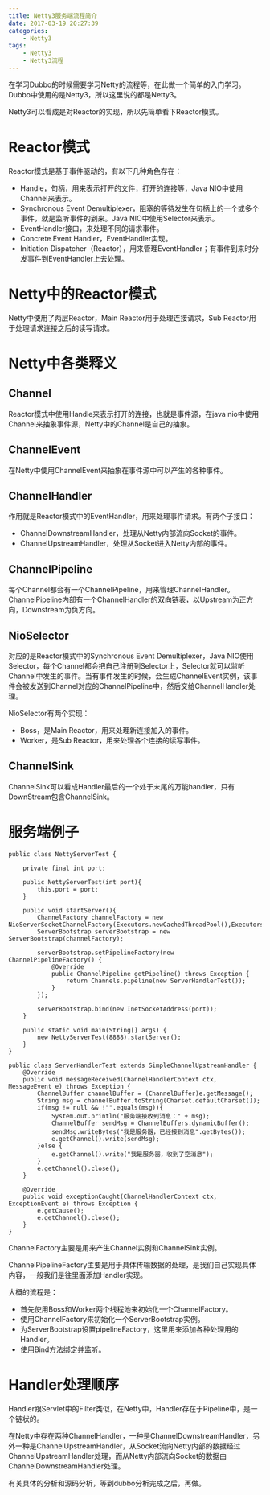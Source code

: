 ```yaml
---
title: Netty3服务端流程简介
date: 2017-03-19 20:27:39
categories: 
	- Netty3
tags:
	- Netty3
	- Netty3流程
---
```

在学习Dubbo的时候需要学习Netty的流程等，在此做一个简单的入门学习。Dubbo中使用的是Netty3，所以这里说的都是Netty3。

Netty3可以看成是对Reactor的实现，所以先简单看下Reactor模式。

<!--more-->

# Reactor模式
Reactor模式是基于事件驱动的，有以下几种角色存在：

- Handle，句柄，用来表示打开的文件，打开的连接等，Java NIO中使用Channel来表示。
- Synchronous Event Demultiplexer，阻塞的等待发生在句柄上的一个或多个事件，就是监听事件的到来。Java NIO中使用Selector来表示。
- EventHandler接口，来处理不同的请求事件。
- Concrete Event Handler，EventHandler实现。
- Initiation Dispatcher（Reactor），用来管理EventHandler；有事件到来时分发事件到EventHandler上去处理。

# Netty中的Reactor模式
Netty中使用了两层Reactor，Main Reactor用于处理连接请求，Sub Reactor用于处理请求连接之后的读写请求。

# Netty中各类释义

## Channel
Reactor模式中使用Handle来表示打开的连接，也就是事件源，在java nio中使用Channel来抽象事件源，Netty中的Channel是自己的抽象。

## ChannelEvent
在Netty中使用ChannelEvent来抽象在事件源中可以产生的各种事件。

## ChannelHandler
作用就是Reactor模式中的EventHandler，用来处理事件请求。有两个子接口：

- ChannelDownstreamHandler，处理从Netty内部流向Socket的事件。
- ChannelUpstreamHandler，处理从Socket进入Netty内部的事件。

## ChannelPipeline
每个Channel都会有一个ChannelPipeline，用来管理ChannelHandler。ChannelPipeline内部有一个ChannelHandler的双向链表，以Upstream为正方向，Downstream为负方向。

## NioSelector
对应的是Reactor模式中的Synchronous Event Demultiplexer，Java NIO使用Selector，每个Channel都会把自己注册到Selector上，Selector就可以监听Channel中发生的事件。当有事件发生的时候，会生成ChannelEvent实例，该事件会被发送到Channel对应的ChannelPipeline中，然后交给ChannelHandler处理。

NioSelector有两个实现：

- Boss，是Main Reactor，用来处理新连接加入的事件。
- Worker，是Sub Reactor，用来处理各个连接的读写事件。

## ChannelSink
ChannelSink可以看成Handler最后的一个处于末尾的万能handler，只有DownStream包含ChannelSink。

# 服务端例子

```
public class NettyServerTest {

    private final int port;

    public NettyServerTest(int port){
        this.port = port;
    }

    public void startServer(){
        ChannelFactory channelFactory = new NioServerSocketChannelFactory(Executors.newCachedThreadPool(),Executors.newCachedThreadPool());
        ServerBootstrap serverBootstrap = new ServerBootstrap(channelFactory);

        serverBootstrap.setPipelineFactory(new ChannelPipelineFactory() {
            @Override
            public ChannelPipeline getPipeline() throws Exception {
                return Channels.pipeline(new ServerHandlerTest());
            }
        });

        serverBootstrap.bind(new InetSocketAddress(port));
    }

    public static void main(String[] args) {
        new NettyServerTest(8888).startServer();
    }
}
```

```
public class ServerHandlerTest extends SimpleChannelUpstreamHandler {
    @Override
    public void messageReceived(ChannelHandlerContext ctx, MessageEvent e) throws Exception {
        ChannelBuffer channelBuffer = (ChannelBuffer)e.getMessage();
        String msg = channelBuffer.toString(Charset.defaultCharset());
        if(msg != null && !"".equals(msg)){
            System.out.println("服务端接收到消息：" + msg);
            ChannelBuffer sendMsg = ChannelBuffers.dynamicBuffer();
            sendMsg.writeBytes("我是服务器，已经接到消息".getBytes());
            e.getChannel().write(sendMsg);
        }else {
            e.getChannel().write("我是服务器，收到了空消息");
        }
        e.getChannel().close();
    }

    @Override
    public void exceptionCaught(ChannelHandlerContext ctx, ExceptionEvent e) throws Exception {
        e.getCause();
        e.getChannel().close();
    }
}

```

ChannelFactory主要是用来产生Channel实例和ChannelSink实例。

ChannelPipelineFactory主要是用于具体传输数据的处理，是我们自己实现具体内容，一般我们是往里面添加Handler实现。

大概的流程是：

- 首先使用Boss和Worker两个线程池来初始化一个ChannelFactory。
- 使用ChannelFactory来初始化一个ServerBootstrap实例。
- 为ServerBootstrap设置pipelineFactory，这里用来添加各种处理用的Handler。
- 使用Bind方法绑定并监听。


# Handler处理顺序
Handler跟Servlet中的Filter类似，在Netty中，Handler存在于Pipeline中，是一个链状的。

在Netty中存在两种ChannelHandler，一种是ChannelDownstreamHandler，另外一种是ChannelUpstreamHandler，从Socket流向Netty内部的数据经过ChannelUpstreamHandler处理，而从Netty内部流向Socket的数据由ChannelDownstreamHandler处理。


有关具体的分析和源码分析，等到dubbo分析完成之后，再做。